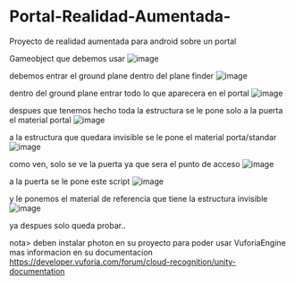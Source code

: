 # Portal-Realidad-Aumentada-
Proyecto de realidad aumentada para android sobre un portal

Gameobject que debemos usar
![image](https://user-images.githubusercontent.com/66282767/156300788-372e3088-42e3-4840-ab55-77e74c12753f.png)



debemos entrar el ground plane dentro del plane finder 
![image](https://user-images.githubusercontent.com/66282767/156300827-7eafe184-6205-43ef-9eca-dfc516952fe2.png)



dentro del ground plane entrar todo lo que aparecera en el portal
![image](https://user-images.githubusercontent.com/66282767/156300863-79fe87f6-2696-4bd2-b5a4-9025c72325a0.png)



despues que tenemos hecho toda la estructura se le pone solo a la puerta el material portal 
![image](https://user-images.githubusercontent.com/66282767/156301162-2d44709c-5d00-4df6-9f69-76cc63586976.png)



a la estructura que quedara invisible se le pone el material porta/standar
![image](https://user-images.githubusercontent.com/66282767/156301200-e0a89a21-4065-41a1-a2f3-1966f9981205.png)



como ven, solo se ve la puerta ya que sera el punto de acceso
![image](https://user-images.githubusercontent.com/66282767/156301228-4172dbdf-b02f-47fc-a162-083df494a5fd.png)



a la puerta se le pone este script 
![image](https://user-images.githubusercontent.com/66282767/156301326-a10a8172-2ed2-490e-a6c6-16ab37dd1c97.png)



y le ponemos el material de referencia que tiene la estructura invisible 
![image](https://user-images.githubusercontent.com/66282767/156301370-edcee51f-7e84-4456-8d31-b601da91bca4.png)



ya despues solo queda probar..



nota> deben instalar photon en su proyecto para poder usar VuforiaEngine
mas informacion en su documentacion https://developer.vuforia.com/forum/cloud-recognition/unity-documentation
